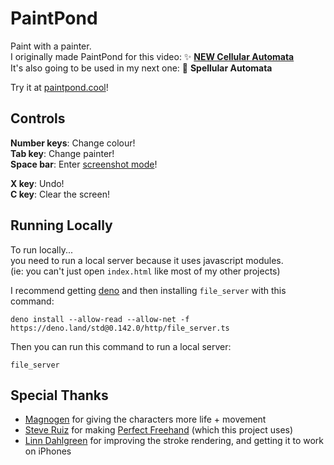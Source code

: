 # PaintPond
Paint with a painter.<br>
I originally made PaintPond for this video: ✨ **[NEW Cellular Automata](https://youtu.be/WMJ1H3Ai-qs)**<br>
It's also going to be used in my next one: 🔮 **Spellular Automata**

Try it at [paintpond.cool](https://paintpond.cool)!

## Controls
**Number keys**: Change colour!<br>
**Tab key**: Change painter!<br>
**Space bar**: Enter [screenshot mode](docs/screenshot-mode.md)!

**X key**: Undo!<br>
**C key**: Clear the screen!<br>

## Running Locally
To run locally...<br>
you need to run a local server because it uses javascript modules.<br>
(ie: you can't just open `index.html` like most of my other projects)<br>

I recommend getting [deno](https://deno.land)
and then installing `file_server` with this command:
```
deno install --allow-read --allow-net -f https://deno.land/std@0.142.0/http/file_server.ts
```
Then you can run this command to run a local server:
```
file_server
```

## Special Thanks
* [Magnogen](https://magnogen.net/) for giving the characters more life + movement
* [Steve Ruiz](https://www.steveruiz.me/) for making [Perfect Freehand](https://github.com/steveruizok/perfect-freehand) (which this project uses)
* [Linn Dahlgreen](https://github.com/SimplyLinn) for improving the stroke rendering, and getting it to work on iPhones
